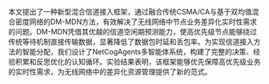 本文提出了一种新型混合信道接入框架，通过融合传统CSMA/CA与基于双均值混合密度网络的DM-MDN方法，有效解决了无线网络中节点业务差异化实时性需求的问题。DM-MDN凭借其优越的信道空闲期预测能力，使高优先级节点能够绕过传统等待机制直接传输数据，显著降低了数据包时延和丢包率。为实现信道接入方法的智能分配，我们设计了NetCogAgents多智能体系统，构建了完整的决策、经验积累和反思优化的认知循环。实验结果表明，该框架能够优先保障高优先级业务的实时性需求，为无线网络中的差异化资源管理提供了新的范式。